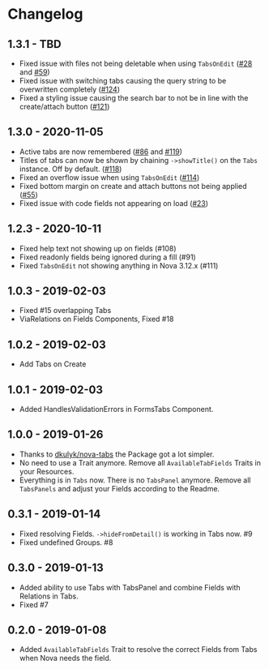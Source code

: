 # Changelog

## 1.3.1 - TBD

- Fixed issue with files not being deletable when using `TabsOnEdit` ([#28](https://github.com/eminiarts/nova-tabs/issues/28) and [#59](https://github.com/eminiarts/nova-tabs/pulls/59))
- Fixed issue with switching tabs causing the query string to be overwritten completely ([#124](https://github.com/eminiarts/nova-tabs/issues/124))
- Fixed a styling issue causing the search bar to not be in line with the create/attach button ([#121](https://github.com/eminiarts/nova-tabs/issues/121))

## 1.3.0 - 2020-11-05

- Active tabs are now remembered ([#86](https://github.com/eminiarts/nova-tabs/pull/86) and [#119](https://github.com/eminiarts/nova-tabs/pull/119))
- Titles of tabs can now be shown by chaining `->showTitle()` on the `Tabs` instance. Off by default. ([#118](https://github.com/eminiarts/nova-tabs/issue/118))
- Fixed an overflow issue when using `TabsOnEdit` ([#114](https://github.com/eminiarts/nova-tabs/pull/114))
- Fixed bottom margin on create and attach buttons not being applied ([#55](https://github.com/eminiarts/nova-tabs/pull/55))
- Fixed issue with code fields not appearing on load ([#23](https://github.com/eminiarts/nova-tabs/issue/23))

## 1.2.3 - 2020-10-11

- Fixed help text not showing up on fields (#108)
- Fixed readonly fields being ignored during a fill (#91)
- Fixed `TabsOnEdit` not showing anything in Nova 3.12.x (#111)

## 1.0.3 - 2019-02-03

- Fixed #15 overlapping Tabs
- ViaRelations on Fields Components, Fixed #18

## 1.0.2 - 2019-02-03

- Add Tabs on Create

## 1.0.1 - 2019-02-03

- Added HandlesValidationErrors in FormsTabs Component.

## 1.0.0 - 2019-01-26

- Thanks to [dkulyk/nova-tabs](https://github.com/dkulyk/nova-tabs) the Package got a lot simpler. 
- No need to use a Trait anymore. Remove all `AvailableTabFields` Traits in your Resources.
- Everything is in `Tabs` now. There is no `TabsPanel` anymore. Remove all `TabsPanels` and adjust your Fields according to the Readme.

## 0.3.1 - 2019-01-14

- Fixed resolving Fields. `->hideFromDetail()` is working in Tabs now. #9
- Fixed undefined Groups. #8

## 0.3.0 - 2019-01-13

- Added ability to use Tabs with TabsPanel and combine Fields with Relations in Tabs.
- Fixed #7

## 0.2.0 - 2019-01-08

- Added `AvailableTabFields` Trait to resolve the correct Fields from Tabs when Nova needs the field.
